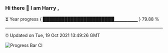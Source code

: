 ### Hi there 👋 I am Harry , 

⏳ Year progress { ███████████████████████▁▁▁▁▁▁▁ } 79.88 %

---

⏰ Updated on Tue, 19 Oct 2021 13:49:26 GMT

![Progress Bar CI](https://github.com/duykhang68/duykhang68/workflows/Progress%20Bar%20CI/badge.svg)
